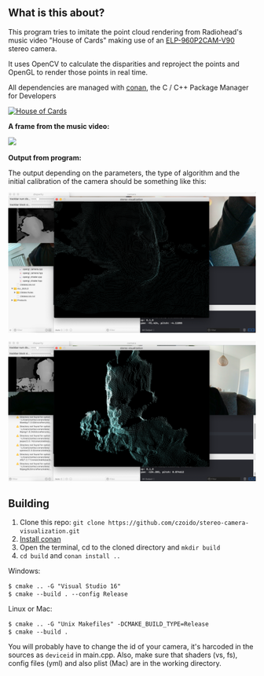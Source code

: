 ## What is this about?

This program tries to imitate the point cloud rendering from Radiohead's music video "House of Cards" making use of an [ELP-960P2CAM-V90](https://es.aliexpress.com/store/product/Synchronization-3D-USB-2-0-MJPEG-60fps-1-3MP-UVC-mini-webcam-Dual-lens-Stereo-usb/913995_32839879959.html?spm=a219c.search0104.3.2.3ea33574uW0AOJ&ws_ab_test=searchweb0_0,searchweb201602_1_10065_10068_10547_319_10891_317_10548_10696_453_10084_454_10083_10618_431_10307_10820_10301_10821_10303_537_536_10059_10884_10887_100031_321_322_10103-10891,searchweb201603_51,ppcSwitch_0&algo_expid=d877995b-846d-4787-af4a-a5f2a2510997-0&algo_pvid=d877995b-846d-4787-af4a-a5f2a2510997) stereo camera.

It uses OpenCV to calculate the disparities and reproject the points and OpenGL to render those points in real time.

All dependencies are managed with [conan](https://github.com/conan-io/conan), the C / C++ Package Manager for Developers

[![House of Cards](http://img.youtube.com/vi/8nTFjVm9sTQ/0.jpg)](https://www.youtube.com/watch?v=8nTFjVm9sTQ)

**A frame from the music video:**

<img src="http://img.youtube.com/vi/8nTFjVm9sTQ/2.jpg" width="480">

**Output from program:**

The output depending on the parameters, the type of algorithm and the initial calibration of the camera should be something like this:

![Point Cloud](https://raw.githubusercontent.com/czoido/stereo-camera-visualization/master/media/output-example.png)

![Point Cloud](https://raw.githubusercontent.com/czoido/stereo-camera-visualization/master/media/output-example-2.png)

## Building

1. Clone this repo: `git clone https://github.com/czoido/stereo-camera-visualization.git`
2. [Install conan](https://docs.conan.io/en/latest/installation.html)
3. Open the terminal, cd to the cloned directory and  `mkdir build`
4. `cd build` and  `conan install ..`

Windows:
```
$ cmake .. -G "Visual Studio 16"
$ cmake --build . --config Release
```
Linux or Mac:
```
$ cmake .. -G "Unix Makefiles" -DCMAKE_BUILD_TYPE=Release
$ cmake --build .
```
You will probably have to change the id of your camera, it's harcoded in the sources as `deviceid` in main.cpp.
Also, make sure that shaders (vs, fs), config files (yml) and also plist (Mac) are in the working directory.